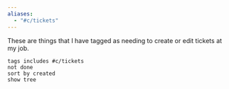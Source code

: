 ```yaml
---
aliases:
  - "#c/tickets"
---
```


These are things that I have tagged as needing to create or edit tickets at my job.

```tasks
tags includes #c/tickets
not done
sort by created
show tree
```

